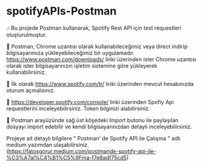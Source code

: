# spotifyAPIs-Postman

🎶 Bu projede Postman kullanarak, Spotify Rest API için test requestleri oluşturulmuştur.

🔸 Postman, Chrome uzantısı olarak kullanabileceğimiz veya direct indirip bilgisayarımıza yükleyebileceğimiz bir uygulamadır. https://www.postman.com/downloads/ linki üzerinden  ister Chrome uzantısı olarak ister bilgisayarınızın işletim sistemine göre yükleyerek kullanabilirsiniz.

🔸 İlk olarak https://www.spotify.com/tr/ linki üzerinden mevcut hesabınızda oturum açmalısınız.

🔸 https://developer.spotify.com/console/ linki üzerinden  Spofiy Api requestlerini inceleyebilirsiniz. Token bilginizi alabilirsiniz.

🔸 Postman arayüzünde sağ üst köşedeki Import butonu ile paylaşılan dosyayı import edebilir ve kendi bilgisayarınızdan detaylı inceleyebilirsiniz. 

Projeye ait detaylı bilgilere " Postman’ de Spotify API ile Çalışma " adlı medium yazımdan ulaşabilirsiniz. (https://fatosgorur.medium.com/postmande-spotify-api-ile-%C3%A7al%C4%B1%C5%9Fma-f7e8adf75cd5)




